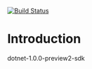 [![Build Status](https://travis-ci.org/vla/docker-dotnet-build.svg?branch=master)](https://travis-ci.org/vla/docker-dotnet-build)


# Introduction

dotnet-1.0.0-preview2-sdk

